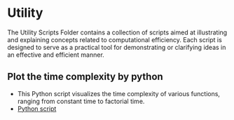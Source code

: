 # Utility

The Utility Scripts Folder contains a collection of scripts aimed at illustrating and explaining concepts related to computational efficiency. Each script is designed to serve as a practical tool for demonstrating or clarifying ideas in an effective and efficient manner.

## Plot the time complexity by python
- This Python script visualizes the time complexity of various functions, ranging from constant time to factorial time.
- [Python script](timecomplexity.py)